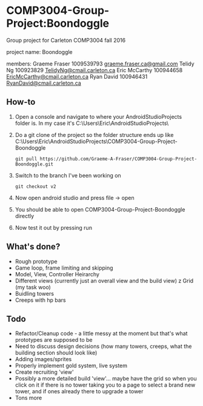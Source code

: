 # COMP3004-Group-Project:Boondoggle
Group project for Carleton COMP3004 fall 2016

project name: Boondoggle

members:
Graeme Fraser 1009539793 graeme.fraser.ca@gmail.com
Telidy Ng 100923829 TelidyNg@cmail.carleton.ca
Eric McCarthy 100944658 EricMcCarthy@cmail.carleton.ca
Ryan David 100946431 RyanDavid@cmail.carleton.ca

## How-to

1. Open a console and navigate to where your AndroidStudioProjects folder is. In my case it's C:\Users\Eric\AndroidStudioProjects\

2. Do a git clone of the project so the folder structure ends up like C:\Users\Eric\AndroidStudioProjects\COMP3004-Group-Project-Boondoggle
	```
	git pull https://github.com/Graeme-A-Fraser/COMP3004-Group-Project-Boondoggle.git
	```

3. Switch to the branch I've been working on
	```
	git checkout v2
	```

4. Now open android studio and press file -> open

5. You should be able to open COMP3004-Group-Project-Boondoggle directly

6. Now test it out by pressing run

## What's done?

* Rough prototype
* Game loop, frame limiting and skipping
* Model, View, Controller Heirarchy
* Different views (currently just an overall view and the build view)
z Grid (my task woo)
* Buidling towers
* Creeps with hp bars

## Todo

* Refactor/Cleanup code - a little messy at the moment but that's what prototypes are supposed to be
* Need to discuss design decisions (how many towers, creeps, what the building section should look like)
* Adding images/sprites
* Properly implement gold system, live system
* Create recruiting 'view'
* Possibly a more detailed build 'view'... maybe have the grid so when you click on it if there is no tower taking you to a page to select a brand new tower, and if ones already there to upgrade a tower
* Tons more
